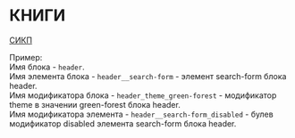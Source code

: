 КНИГИ
======
[СИКП](https://newstar.rinet.ru/~goga/sicp/sicp.pdf "PDF")


Пример:  
Имя блока - `header`.  
Имя элемента блока - `header__search-form` - элемент search-form блока header.  
Имя модификатора блока - `header_theme_green-forest` - модификатор theme в значении green-forest блока header.  
Имя модификатора элемента - `header__search-form_disabled` - булев модификатор disabled элемента search-form блока header.  
